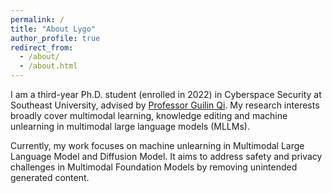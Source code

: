 ```yaml
---
permalink: /
title: "About Lygo"
author_profile: true
redirect_from: 
  - /about/
  - /about.html
---
```


I am a third-year Ph.D. student (enrolled in 2022) in Cyberspace Security at Southeast University, advised by [Professor Guilin Qi]([https://pages.github.com/](https://scholar.google.com/citations?user=1gw3LJQAAAAJ&hl=en&oi=ao)). My research interests broadly cover multimodal learning, knowledge editing and machine unlearning in multimodal large language models (MLLMs).

Currently, my work focuses on machine unlearning in Multimodal Large Language Model and Diffusion Model. It aims to address safety and privacy challenges in Multimodal Foundation Models by removing unintended generated content.



